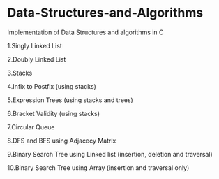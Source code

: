 # Data-Structures-and-Algorithms
Implementation of Data Structures and algorithms in C

1.Singly Linked List

2.Doubly Linked List

3.Stacks

4.Infix to Postfix (using stacks)

5.Expression Trees (using stacks and trees)

6.Bracket Validity (using stacks)

7.Circular Queue

8.DFS and BFS using Adjacecy Matrix

9.Binary Search Tree using Linked list (insertion, deletion and traversal)

10.Binary Search Tree using Array (insertion and traversal only)